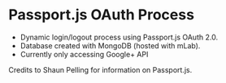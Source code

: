 # Passport.js OAuth Process
- Dynamic login/logout process using Passport.js OAuth 2.0.
- Database created with MongoDB (hosted with mLab).
- Currently only accessing Google+ API

Credits to Shaun Pelling for information on Passport.js.
